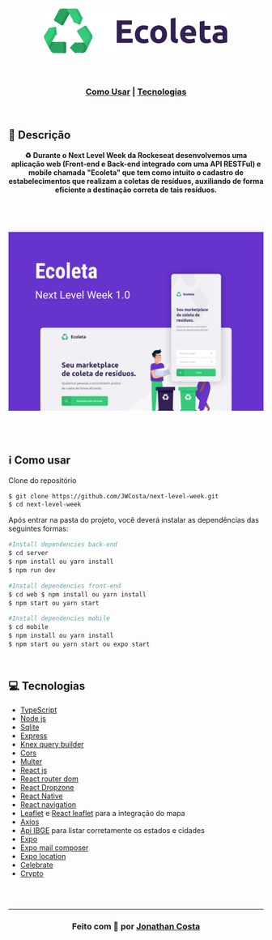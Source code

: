 <h1 align = "center">
    <img src ="web/src/assets/logo.svg">
</h1>

<br>

<h3 align = "center">

[Como Usar](#-como-usar) | 
[Tecnologias](#-tecnologias)

</h3>

<br>

## 🔖 Descrição

<h4 align = "center">
♻ Durante o Next Level Week da Rockeseat desenvolvemos uma aplicação web (Front-end e Back-end integrado com uma API RESTFul) e mobile chamada "Ecoleta" que tem como intuito o cadastro de estabelecimentos que realizam a coletas de resíduos, auxiliando de forma eficiente a destinação correta de tais resíduos.
</h3>

<br>

<h1 align = "center">
    <img src = ".github/Capa.png">
</h1>

<h2 align = "center">
    
</h2>

<br>

## ℹ️ Como usar

Clone do repositório
```bash 
$ git clone https://github.com/JWCosta/next-level-week.git 
$ cd next-level-week
```
Após entrar na pasta do projeto, você deverá instalar as dependências das seguintes formas:
```bash 
#Install dependencies back-end
$ cd server
$ npm install ou yarn install
$ npm run dev
```
```bash 
#Install dependencies front-end 
$ cd web $ npm install ou yarn install
$ npm start ou yarn start
```
```bash 
#Install dependencies mobile
$ cd mobile
$ npm install ou yarn install
$ npm start ou yarn start ou expo start
```

<br>

## 💻 Tecnologias

- <a href="https://www.typescriptlang.org/">TypeScript</a>
- <a href="https://nodejs.org/en/">Node js</a>
- <a href="https://www.sqlite.org/index.html">Sqlite</a>
- <a href="https://expressjs.com/pt-br/">Express</a>
- <a href="http://knexjs.org/">Knex query builder</a>
- <a href="https://www.npmjs.com/package/cors">Cors</a>
- <a href="https://www.npmjs.com/package/multer">Multer</a>
- <a href="https://pt-br.reactjs.org/">React js</a>
- <a href="https://www.npmjs.com/package/react-router-dom">React router dom</a>
- <a href="https://react-dropzone.js.org/">React Dropzone</a>
- <a href="https://reactnative.dev/">React Native</a>
- <a href="https://reactnavigation.org/">React navigation</a>
- <a href="https://leafletjs.com/">Leaflet</a> e <a href="https://react-leaflet.js.org/docs/en/installation">React leaflet</a> para a integração do mapa
- <a href="https://www.npmjs.com/package/axios">Axios</a>
- <a href="https://servicodados.ibge.gov.br/api/docs/localidades?versao=1#api-_">Api IBGE</a> para listar corretamente os estados e cidades
- <a href="https://expo.io/">Expo</a>
- <a href="https://docs.expo.io/versions/latest/sdk/mail-composer/">Expo mail composer</a>
- <a href="https://docs.expo.io/versions/latest/sdk/location/">Expo location</a>
- <a href="https://www.npmjs.com/package/celebrate">Celebrate</a>
- <a href="https://nodejs.org/api/crypto.html">Crypto</a>

<br>
<br>
<hr>

<h3 align = "center"> Feito com 💚 por <a href="https://linkedin.com/in/jonathan-ws-costa">Jonathan Costa </a></h3>
